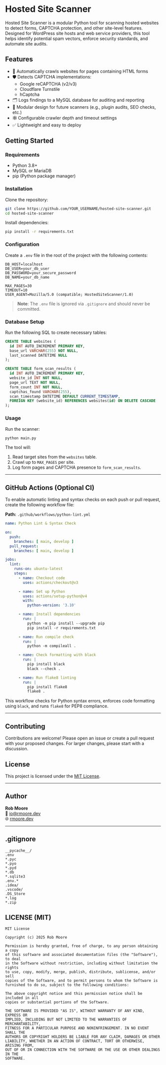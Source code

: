 # Hosted Site Scanner

Hosted Site Scanner is a modular Python tool for scanning hosted websites to detect forms, CAPTCHA protection, and other site-level features. Designed for WordPress site hosts and web service providers, this tool helps identify potential spam vectors, enforce security standards, and automate site audits.

## Features

- 🔎 Automatically crawls websites for pages containing HTML forms
- 🛡 Detects CAPTCHA implementations:
  - Google reCAPTCHA (v2/v3)
  - Cloudflare Turnstile
  - hCaptcha
- 🗂 Logs findings to a MySQL database for auditing and reporting
- 🔧 Modular design for future scanners (e.g., plugin audits, SEO checks, etc.)
- 🕸 Configurable crawler depth and timeout settings
- ✅ Lightweight and easy to deploy

## Getting Started

### Requirements

- Python 3.8+
- MySQL or MariaDB
- pip (Python package manager)

### Installation

Clone the repository:

```bash
git clone https://github.com/YOUR_USERNAME/hosted-site-scanner.git
cd hosted-site-scanner
```

Install dependencies:

```bash
pip install -r requirements.txt
```

### Configuration

Create a `.env` file in the root of the project with the following contents:

```env
DB_HOST=localhost
DB_USER=your_db_user
DB_PASSWORD=your_secure_password
DB_NAME=your_db_name

MAX_PAGES=30
TIMEOUT=10
USER_AGENT=Mozilla/5.0 (compatible; HostedSiteScanner/1.0)
```

> **Note**: The `.env` file is ignored via `.gitignore` and should never be committed.

### Database Setup

Run the following SQL to create necessary tables:

```sql
CREATE TABLE websites (
  id INT AUTO_INCREMENT PRIMARY KEY,
  base_url VARCHAR(255) NOT NULL,
  last_scanned DATETIME NULL
);

CREATE TABLE form_scan_results (
  id INT AUTO_INCREMENT PRIMARY KEY,
  website_id INT NOT NULL,
  page_url TEXT NOT NULL,
  form_count INT NOT NULL,
  captchas_found VARCHAR(255),
  scan_timestamp DATETIME DEFAULT CURRENT_TIMESTAMP,
  FOREIGN KEY (website_id) REFERENCES websites(id) ON DELETE CASCADE
);
```

### Usage

Run the scanner:

```bash
python main.py
```

The tool will:

1. Read target sites from the `websites` table.
2. Crawl up to `MAX_PAGES` per site.
3. Log form pages and CAPTCHA presence to `form_scan_results`.

---

## GitHub Actions (Optional CI)

To enable automatic linting and syntax checks on each push or pull request, create the following workflow file:

**Path:** `.github/workflows/python-lint.yml`

```yaml
name: Python Lint & Syntax Check

on:
  push:
    branches: [ main, develop ]
  pull_request:
    branches: [ main, develop ]

jobs:
  lint:
    runs-on: ubuntu-latest
    steps:
      - name: Checkout code
        uses: actions/checkout@v3

      - name: Set up Python
        uses: actions/setup-python@v4
        with:
          python-version: '3.10'

      - name: Install dependencies
        run: |
          python -m pip install --upgrade pip
          pip install -r requirements.txt

      - name: Run compile check
        run: |
          python -m compileall .

      - name: Check formatting with black
        run: |
          pip install black
          black --check .

      - name: Run flake8 linting
        run: |
          pip install flake8
          flake8 .
```

This workflow checks for Python syntax errors, enforces code formatting using `black`, and runs `flake8` for PEP8 compliance.

---

## Contributing

Contributions are welcome! Please open an issue or create a pull request with your proposed changes. For larger changes, please start with a discussion.

## License

This project is licensed under the [MIT License](LICENSE).

---

## Author

**Rob Moore**  
📧 [io@rmoore.dev](mailto:io@rmoore.dev)  
🌐 [rmoore.dev](https://rmoore.dev)

---

## .gitignore

```gitignore
__pycache__/
.env
*.pyc
*.pyo
*.pyd
*.db
*.sqlite3
.env.*
.idea/
.vscode/
.DS_Store
*.log
*.zip
```

## LICENSE (MIT)

```
MIT License

Copyright (c) 2025 Rob Moore

Permission is hereby granted, free of charge, to any person obtaining a copy
of this software and associated documentation files (the "Software"), to deal
in the Software without restriction, including without limitation the rights
to use, copy, modify, merge, publish, distribute, sublicense, and/or sell
copies of the Software, and to permit persons to whom the Software is
furnished to do so, subject to the following conditions:

The above copyright notice and this permission notice shall be included in all
copies or substantial portions of the Software.

THE SOFTWARE IS PROVIDED "AS IS", WITHOUT WARRANTY OF ANY KIND, EXPRESS OR
IMPLIED, INCLUDING BUT NOT LIMITED TO THE WARRANTIES OF MERCHANTABILITY,
FITNESS FOR A PARTICULAR PURPOSE AND NONINFRINGEMENT. IN NO EVENT SHALL THE
AUTHORS OR COPYRIGHT HOLDERS BE LIABLE FOR ANY CLAIM, DAMAGES OR OTHER
LIABILITY, WHETHER IN AN ACTION OF CONTRACT, TORT OR OTHERWISE, ARISING FROM,
OUT OF OR IN CONNECTION WITH THE SOFTWARE OR THE USE OR OTHER DEALINGS IN THE
SOFTWARE.
```

